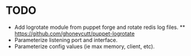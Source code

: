 TODO
====

* Add logrotate module from puppet forge and rotate redis log files.
** https://github.com/ghoneycutt/puppet-logrotate
* Parameterize listening port and interface.
* Parameterize config values (ie max memory, client, etc).
